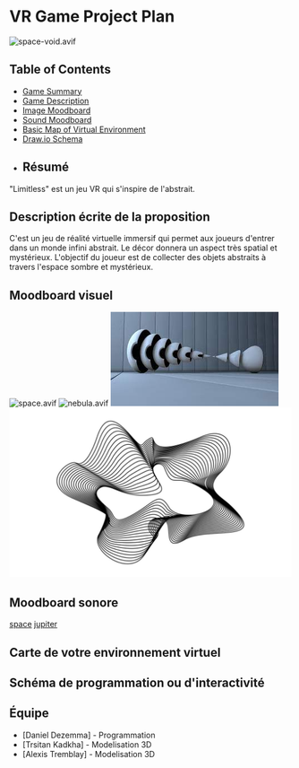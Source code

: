 # VR Game Project Plan
![space-void.avif](assets/space-void.avif)
## Table of Contents
- [Game Summary](#game-summary)
- [Game Description](#game-description)
- [Image Moodboard](#image-moodboard)
- [Sound Moodboard](#sound-moodboard)
- [Basic Map of Virtual Environment](#basic-map-of-virtual-environment)
- [Draw.io Schema](#drawio-schema)
- ## Résumé
 "Limitless" est un jeu VR qui s'inspire de l'abstrait. 
## Description écrite de la proposition 
C'est un jeu de réalité virtuelle immersif qui permet aux joueurs d'entrer dans un monde infini abstrait. Le décor donnera un aspect très spatial et mystérieux. L'objectif du joueur est de collecter des objets abstraits à travers l'espace sombre et mystérieux.
## Moodboard visuel 
![space.avif](assets/space.avif)
![nebula.avif](assets/nebula.avif)
![object-1.jpg](assets/object-1.jpg)
![object-2.jpg](assets/object-2.jpg)
## Moodboard sonore
[space](https://www.youtube.com/watch?v=kXUnJ61KxRE)
[jupiter](https://www.youtube.com/watch?v=UChzxK9gknM)
## Carte de votre environnement virtuel 
## Schéma de programmation ou d'interactivité


## Équipe
- [Daniel Dezemma] - Programmation
- [Trsitan Kadkha] - Modelisation 3D
- [Alexis Tremblay] - Modelisation 3D
